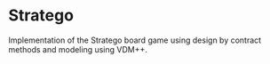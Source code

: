 # Stratego

Implementation of the Stratego board game using design by contract methods and modeling using VDM++.
